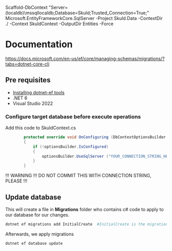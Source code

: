 ﻿Scaffold-DbContext "Server=(localdb)\mssqllocaldb;Database=Skuld;Trusted_Connection=True;" Microsoft.EntityFrameworkCore.SqlServer -Project Skuld.Data -ContextDir ./ -Context SkuldContext -OutputDir Entities -Force

# Documentation

https://docs.microsoft.com/en-us/ef/core/managing-schemas/migrations/?tabs=dotnet-core-cli

## Pre requisites

- [Installing dotnet-ef tools](https://docs.microsoft.com/en-us/ef/core/cli/dotnet)
- .NET 6
- Visual Studio 2022

### Configure target database before execute operations

Add this code to SkuldContext.cs

```csharp
        protected override void OnConfiguring (DbContextOptionsBuilder optionsBuilder)
        {
            if (!optionsBuilder.IsConfigured)
            {
                optionsBuilder.UseSqlServer ("YOUR_CONNECTION_STRING_HERE");
            }
        }
```

!!! WARNING !!! DO NOT COMMIT THIS WITH CONNECTION STRING, PLEASE !!!

## Update database

This will create a file in **Migrations** folder who contains c# code to apply to our database for our changes.

```powershell
dotnet ef migrations add InitialCreate  #InitialCreate is the migration name present in the generate filename
```

Afterwards, we apply migrations

```powershell
dotnet ef database update
```


